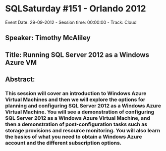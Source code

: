 # SQLSaturday #151 - Orlando 2012
Event Date: 29-09-2012 - Session time: 00:00:00 - Track: Cloud
## Speaker: Timothy McAliley
## Title: Running SQL Server 2012 as a Windows Azure VM
## Abstract:
### This session will cover an introduction to Windows Azure Virtual Machines and then we will explore the options for planning and configuring SQL Server 2012 as a Windows Azure Virtual Machine. You will see a demonstration of configuring SQL Server 2012 as a Windows Azure Virtual Machine, and then a demonstration of post-configuration tasks such as storage provisions and resource monitoring. You will also learn the basics of what you need to obtain a Windows Azure account and the different subscription options.
